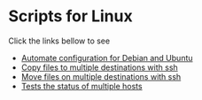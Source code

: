 <h1>Scripts for Linux</h1>
<p>Click the links bellow to see</p>
<ul>
  <a href="full_auto.sh"><li>Automate configuration for Debian and Ubuntu</li></a>
  <a href="cptohost.sh"><li>Copy files to multiple destinations with ssh</li></a>
  <a href="mvtodesktop.sh.sh"><li>Move files on multiple destinations with ssh</li></a>
  <a href="ishoston.sh"><li>Tests the status of multiple hosts</li></a>
</ul>
